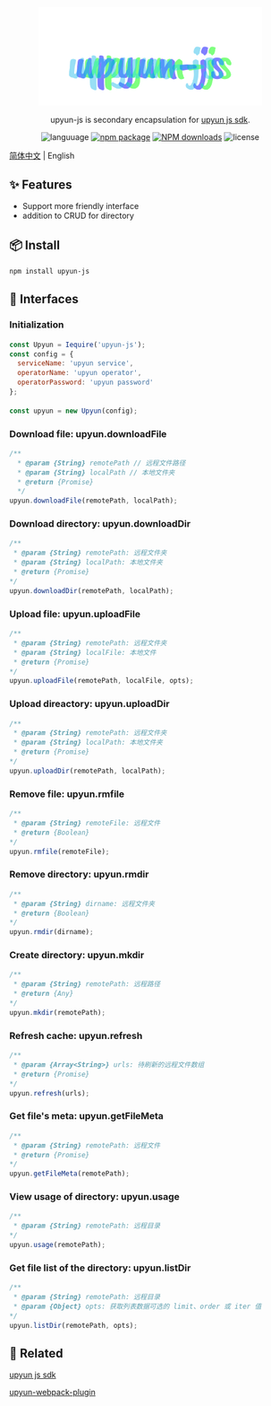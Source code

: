 <p align="center">
  <a href="http://ant.design">
    <img width="400" src="./assets/upyun-js.svg">
  </a>
</p>

<!-- <h1 align="center">Dubo CLI</h1> -->

<div align="center">

upyun-js is secondary encapsulation for [upyun js sdk](https://github.com/upyun/node-sdk).

 ![languuage](https://img.shields.io/badge/language-node-gcf.svg) [![npm package](https://img.shields.io/npm/v/upyun-js.svg?style=flat-square)](https://www.npmjs.com/package/dubo-cli) [![NPM downloads](http://img.shields.io/npm/dm/upyun-js.svg?style=flat-square)](https://www.npmjs.com/package/upyun-js) ![license](https://img.shields.io/badge/license-Anti%20996-99ccff.svg)

</div>

[简体中文](./README.md) | English

## ✨ Features

- Support more friendly interface
- addition to CRUD for directory

## 📦 Install

```bash
npm install upyun-js
```

## 🔨 Interfaces

### Initialization

```js
const Upyun = Iequire('upyun-js');
const config = {
  serviceName: 'upyun service',
  operatorName: 'upyun operator',
  operatorPassword: 'upyun password'
};

const upyun = new Upyun(config);
```

### Download file: upyun.downloadFile

```js
/**
  * @param {String} remotePath // 远程文件路径
  * @param {String} localPath // 本地文件夹
  * @return {Promise}
  */
upyun.downloadFile(remotePath, localPath);
```

### Download directory: upyun.downloadDir

```js
/**
 * @param {String} remotePath: 远程文件夹
 * @param {String} localPath: 本地文件夹
 * @return {Promise}
*/
upyun.downloadDir(remotePath, localPath);
```

### Upload file: upyun.uploadFile

```js
/**
 * @param {String} remotePath: 远程文件夹
 * @param {String} localFile: 本地文件
 * @return {Promise}
*/
upyun.uploadFile(remotePath, localFile, opts);
```

### Upload direactory: upyun.uploadDir

```js
/**
 * @param {String} remotePath: 远程文件夹
 * @param {String} localPath: 本地文件夹
 * @return {Promise}
*/
upyun.uploadDir(remotePath, localPath);
```

### Remove file: upyun.rmfile

```js
/**
 * @param {String} remoteFile: 远程文件
 * @return {Boolean}
*/
upyun.rmfile(remoteFile);
```

### Remove directory: upyun.rmdir

```js
/**
 * @param {String} dirname: 远程文件夹
 * @return {Boolean}
*/
upyun.rmdir(dirname);
```

### Create directory: upyun.mkdir

```js
/**
 * @param {String} remotePath: 远程路径
 * @return {Any}
*/
upyun.mkdir(remotePath);
```

### Refresh cache: upyun.refresh

```js
/**
 * @param {Array<String>} urls: 待刷新的远程文件数组
 * @return {Promise}
*/
upyun.refresh(urls);
```

### Get file's meta: upyun.getFileMeta

```js
/**
 * @param {String} remotePath: 远程文件
 * @return {Promise}
*/
upyun.getFileMeta(remotePath);
```

### View usage of directory: upyun.usage

```js
/**
 * @param {String} remotePath: 远程目录
*/
upyun.usage(remotePath);
```

### Get file list of the directory: upyun.listDir

```js
/**
 * @param {String} remotePath: 远程目录
 * @param {Object} opts: 获取列表数据可选的 limit、order 或 iter 值
*/
upyun.listDir(remotePath, opts);
```

## 🐤 Related

[upyun js sdk](https://github.com/upyun/node-sdk)

[upyun-webpack-plugin](https://github.com/TerenYeung/upyun-webpack-plugin)